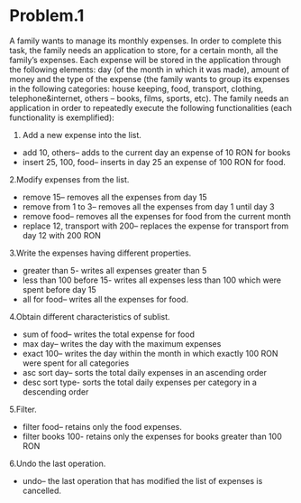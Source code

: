 Problem.1
=========

A family wants to manage its monthly expenses. In order to complete this task, the family needs an
application to store, for a certain month, all the family’s expenses. Each expense will be stored in the
application through the following elements: day (of the month in which it was made), amount of money and
the type of the expense (the family wants to group its expenses in the following categories: house keeping,
food, transport, clothing, telephone&internet, others – books, films, sports, etc). The family needs an
application in order to repeatedly execute the following functionalities (each functionality is exemplified):

1. Add a new expense into the list.

 - add 10, others– adds to the current day an expense of 10 RON for books
 - insert 25, 100, food– inserts in day 25 an expense of 100 RON for food.

2.Modify expenses from the list.

 - remove 15– removes all the expenses from day 15
 - remove from 1 to 3– removes all the expenses from day 1 until day 3
 - remove food– removes all the expenses for food from the current month
 - replace 12, transport with 200– replaces the expense for transport from day 12 with 200 RON

3.Write the expenses having different properties.

 - greater than 5- writes all expenses greater than 5
 - less than 100 before 15- writes all expenses less than 100 which were spent before day 15
 - all for food– writes all the expenses for food.

4.Obtain different characteristics of sublist.

 - sum of food– writes the total expense for food
 - max day– writes the day with the maximum expenses
 - exact 100– writes the day within the month in which exactly 100 RON were spent for all categories
 - asc sort day– sorts the total daily expenses in an ascending order
 - desc sort type- sorts the total daily expenses per category in a descending order

5.Filter.

 - filter food– retains only the food expenses.
 - filter books 100- retains only the expenses for books greater than 100 RON

6.Undo the last operation.

 - undo– the last operation that has modified the list of expenses is cancelled.
